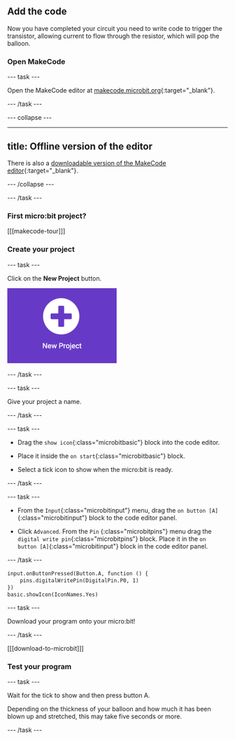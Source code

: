 ## Add the code

Now you have completed your circuit you need to write code to trigger the transistor, allowing current to flow through the resistor, which will pop the balloon.

### Open MakeCode

--- task ---

Open the MakeCode editor at [makecode.microbit.org](https://makecode.microbit.org){:target="_blank"}.

--- /task ---

--- collapse ---

---
title: Offline version of the editor
---

There is also a [downloadable version of the MakeCode editor](https://makecode.microbit.org/offline-app){:target="_blank"}.

--- /collapse ---

--- /task ---

### First micro:bit project?

[[[makecode-tour]]]

### Create your project

--- task ---

Click on the **New Project** button.

<img src="images/new-project-button.png" alt="The New Project button inside MakeCode." width="250"/>

--- /task ---

--- task ---

Give your project a name. 

--- /task ---

--- task ---

- Drag the `show icon`{:class="microbitbasic"} block into the code editor. 
  
- Place it inside the  `on start`{:class="microbitbasic"} block. 

- Select a tick icon to show when the micro:bit is ready.

--- /task ---

--- task ---

- From the `Input`{:class="microbitinput"} menu, drag the `on button [A]`{:class="microbitinput"} block to the code editor panel.

- Click `Advanced`. From the `Pin` {:class="microbitpins"} menu drag the `digital write pin`{:class="microbitpins"} block. Place it in the `on button [A]`{:class="microbitinput"} block in the code editor panel.

--- /task ---

```microbit
input.onButtonPressed(Button.A, function () {
    pins.digitalWritePin(DigitalPin.P0, 1)
})
basic.showIcon(IconNames.Yes)
```

--- task ---

Download your program onto your micro:bit!

--- /task ---

[[[download-to-microbit]]]

### Test your program

--- task ---

Wait for the tick to show and then press button A.

Depending on the thickness of your balloon and how much it has been blown up and stretched, this may take five seconds or more.

--- /task ---

